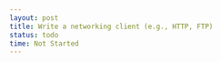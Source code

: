 ```yaml
---
layout: post
title: Write a networking client (e.g., HTTP, FTP)
status: todo
time: Not Started
---
```

